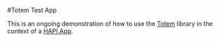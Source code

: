 #Totem Test App

This is an ongoing demonstration of how to use the
[Totem](https://github.com/HuzuTech/HAPI.App.Avatars) library in the
context of a [HAPI.App](https://github.com/HuzuTech/HAPI.App).

